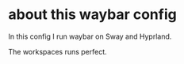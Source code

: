 # about this waybar config

In this config I run waybar on Sway and Hyprland. 

The workspaces runs perfect.
